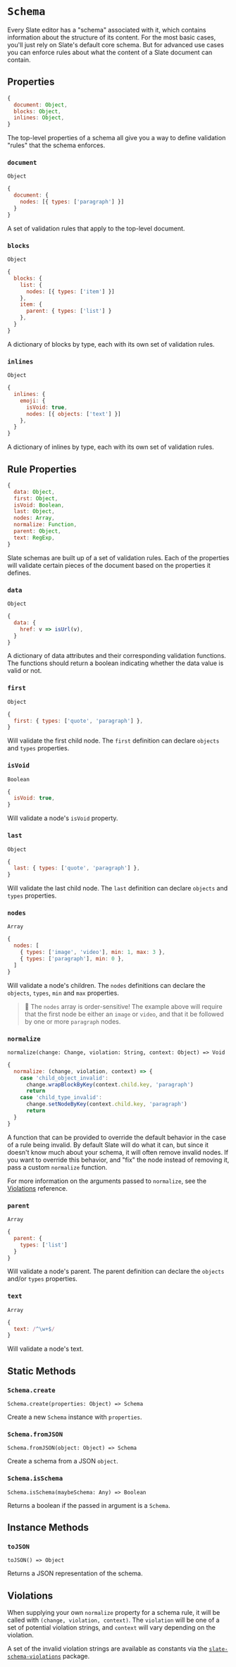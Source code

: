 # `Schema`

Every Slate editor has a "schema" associated with it, which contains information about the structure of its content. For the most basic cases, you'll just rely on Slate's default core schema. But for advanced use cases you can enforce rules about what the content of a Slate document can contain.

## Properties

```js
{
  document: Object,
  blocks: Object,
  inlines: Object,
}
```

The top-level properties of a schema all give you a way to define validation "rules" that the schema enforces.

### `document`

`Object`

```js
{
  document: {
    nodes: [{ types: ['paragraph'] }]
  }
}
```

A set of validation rules that apply to the top-level document.

### `blocks`

`Object`

```js
{
  blocks: {
    list: {
      nodes: [{ types: ['item'] }]
    },
    item: {
      parent: { types: ['list'] }
    },
  }
}
```

A dictionary of blocks by type, each with its own set of validation rules.

### `inlines`

`Object`

```js
{
  inlines: {
    emoji: {
      isVoid: true,
      nodes: [{ objects: ['text'] }]
    },
  }
}
```

A dictionary of inlines by type, each with its own set of validation rules.

## Rule Properties

```js
{
  data: Object,
  first: Object,
  isVoid: Boolean,
  last: Object,
  nodes: Array,
  normalize: Function,
  parent: Object,
  text: RegExp,
}
```

Slate schemas are built up of a set of validation rules. Each of the properties will validate certain pieces of the document based on the properties it defines.

### `data`

`Object`

```js
{
  data: {
    href: v => isUrl(v),
  }
}
```

A dictionary of data attributes and their corresponding validation functions. The functions should return a boolean indicating whether the data value is valid or not.

### `first`

`Object`

```js
{
  first: { types: ['quote', 'paragraph'] },
}
```

Will validate the first child node. The `first` definition can declare `objects` and `types` properties.

### `isVoid`

`Boolean`

```js
{
  isVoid: true,
}
```

Will validate a node's `isVoid` property.

### `last`

`Object`

```js
{
  last: { types: ['quote', 'paragraph'] },
}
```

Will validate the last child node. The `last` definition can declare `objects` and `types` properties.

### `nodes`

`Array`

```js
{
  nodes: [
    { types: ['image', 'video'], min: 1, max: 3 },
    { types: ['paragraph'], min: 0 },
  ]
}
```

Will validate a node's children. The `nodes` definitions can declare the `objects`, `types`, `min` and `max` properties.

> 🤖 The `nodes` array is order-sensitive! The example above will require that the first node be either an `image` or `video`, and that it be followed by one or more `paragraph` nodes.

### `normalize`

`normalize(change: Change, violation: String, context: Object) => Void`

```js
{
  normalize: (change, violation, context) => {
    case 'child_object_invalid':
      change.wrapBlockByKey(context.child.key, 'paragraph')
      return
    case 'child_type_invalid':
      change.setNodeByKey(context.child.key, 'paragraph')
      return
  }
}
```

A function that can be provided to override the default behavior in the case of a rule being invalid. By default Slate will do what it can, but since it doesn't know much about your schema, it will often remove invalid nodes. If you want to override this behavior, and "fix" the node instead of removing it, pass a custom `normalize` function.

For more information on the arguments passed to `normalize`, see the [Violations](#violations) reference.

### `parent`

`Array`

```js
{
  parent: {
    types: ['list']
  }
}
```

Will validate a node's parent. The parent definition can declare the `objects` and/or `types` properties.

### `text`

`Array`

```js
{
  text: /^\w+$/
}
```

Will validate a node's text.

## Static Methods

### `Schema.create`

`Schema.create(properties: Object) => Schema`

Create a new `Schema` instance with `properties`.

### `Schema.fromJSON`

`Schema.fromJSON(object: Object) => Schema`

Create a schema from a JSON `object`.

### `Schema.isSchema`

`Schema.isSchema(maybeSchema: Any) => Boolean`

Returns a boolean if the passed in argument is a `Schema`.

## Instance Methods

### `toJSON`

`toJSON() => Object`

Returns a JSON representation of the schema.

## Violations

When supplying your own `normalize` property for a schema rule, it will be called with `(change, violation, context)`. The `violation` will be one of a set of potential violation strings, and `context` will vary depending on the violation.

A set of the invalid violation strings are available as constants via the [`slate-schema-violations`](../slate-schema-violations) package.
